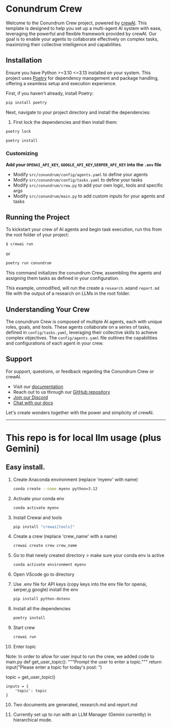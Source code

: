 # Conundrum Crew

Welcome to the Conundrum Crew project, powered by [crewAI](https://crewai.com). This template is designed to help you set up a multi-agent AI system with ease, leveraging the powerful and flexible framework provided by crewAI. Our goal is to enable your agents to collaborate effectively on complex tasks, maximizing their collective intelligence and capabilities.

## Installation

Ensure you have Python >=3.10 <=3.13 installed on your system. This project uses [Poetry](https://python-poetry.org/) for dependency management and package handling, offering a seamless setup and execution experience.

First, if you haven't already, install Poetry:

```bash
pip install poetry
```

Next, navigate to your project directory and install the dependencies:

1. First lock the dependencies and then install them:
```bash
poetry lock
```
```bash
poetry install
```
### Customizing

**Add your `OPENAI_API_KEY`, `GOOGLE_API_KEY`,`SERPER_API_KEY` into the `.env` file**

- Modify `src/conundrum/config/agents.yaml` to define your agents
- Modify `src/conundrum/config/tasks.yaml` to define your tasks
- Modify `src/conundrum/crew.py` to add your own logic, tools and specific args
- Modify `src/conundrum/main.py` to add custom inputs for your agents and tasks

## Running the Project

To kickstart your crew of AI agents and begin task execution, run this from the root folder of your project:

```bash
$ crewai run
```
or
```bash
poetry run conundrum
```

This command initializes the conundrum Crew, assembling the agents and assigning them tasks as defined in your configuration.

This example, unmodified, will run the create a `research.md`and `report.md` file with the output of a research on LLMs in the root folder.

## Understanding Your Crew

The conundrum Crew is composed of multiple AI agents, each with unique roles, goals, and tools. These agents collaborate on a series of tasks, defined in `config/tasks.yaml`, leveraging their collective skills to achieve complex objectives. The `config/agents.yaml` file outlines the capabilities and configurations of each agent in your crew.

## Support

For support, questions, or feedback regarding the Conundrum Crew or crewAI.
- Visit our [documentation](https://docs.crewai.com)
- Reach out to us through our [GitHub repository](https://github.com/joaomdmoura/crewai)
- [Join our Discord](https://discord.com/invite/X4JWnZnxPb)
- [Chat with our docs](https://chatg.pt/DWjSBZn)

Let's create wonders together with the power and simplicity of crewAI.

---

# This repo is for local llm usage (plus Gemini)
## Easy install.

1. Create Anaconda environment (replace 'myenv' with name)
    ```bash
    conda create --name myenv python=3.12
    ```

2. Activate your conda env
    ```bash
    conda activate myenv
    ```

3. Install Crewai and tools
    ```bash
    pip install "crewai[tools]"
    ```

4. Create a crew (replace 'crew_name' with a name)
    ```bash
    crewai create crew crew_name
    ``` 
    
5. Go to that newly created directory > make sure your conda env is active
    ```bash
    conda activate environment myenv
    ```

5. Open VScode go to directory

6. Use .env file for API keys (copy keys into the env file for openai, serper,g google) install the env
    ```bash
    pip install python-dotenv
    ```
7. Install all the dependencies
    ```bash
    poetry install
    ```

8. Start crew
    ```bash
    crewai run
    ```

9. Enter topic

Note: In order to allow for user input to run the crew, we added code to main.py
def get_user_topic():
    """Prompt the user to enter a topic."""
    return input("Please enter a topic for today's post: ")

 topic = get_user_topic()

    inputs = {
        'topic': topic
    }

10. Two documents are generated, research.md and report.md

11. Currently set up to run with an LLM Manager (Gemini currently) in hierarchical mode. 




